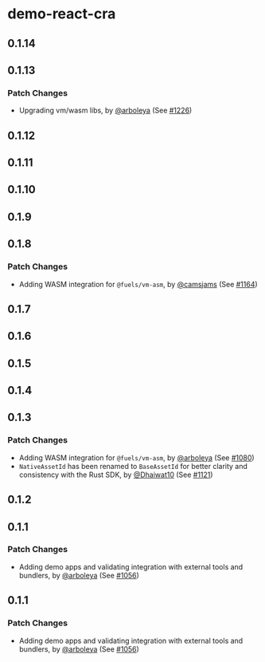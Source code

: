 # demo-react-cra

## 0.1.14

## 0.1.13

### Patch Changes

- Upgrading vm/wasm libs, by [@arboleya](https://github.com/arboleya) (See [#1226](https://github.com/FuelLabs/fuels-ts/pull/1226))

## 0.1.12

## 0.1.11

## 0.1.10

## 0.1.9

## 0.1.8

### Patch Changes

- Adding WASM integration for `@fuels/vm-asm`, by [@camsjams](https://github.com/camsjams) (See [#1164](https://github.com/FuelLabs/fuels-ts/pull/1164))

## 0.1.7

## 0.1.6

## 0.1.5

## 0.1.4

## 0.1.3

### Patch Changes

- Adding WASM integration for `@fuels/vm-asm`, by [@arboleya](https://github.com/arboleya) (See [#1080](https://github.com/FuelLabs/fuels-ts/pull/1080))
- `NativeAssetId` has been renamed to `BaseAssetId` for better clarity and consistency with the Rust SDK, by [@Dhaiwat10](https://github.com/Dhaiwat10) (See [#1121](https://github.com/FuelLabs/fuels-ts/pull/1121))

## 0.1.2

## 0.1.1

### Patch Changes

- Adding demo apps and validating integration with external tools and bundlers, by [@arboleya](https://github.com/arboleya) (See [#1056](https://github.com/FuelLabs/fuels-ts/pull/1056))

## 0.1.1

### Patch Changes

- Adding demo apps and validating integration with external tools and bundlers, by [@arboleya](https://github.com/arboleya) (See [#1056](https://github.com/FuelLabs/fuels-ts/pull/1056))
